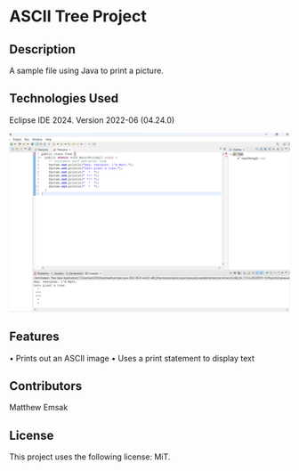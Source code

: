 # <strong> ASCII Tree Project </strong> #

## <strong> Description </strong> ##
A sample file using Java to print a picture.

## <strong> Technologies Used </strong> ##
Eclipse IDE 2024. Version 2022-06 (04.24.0)

![]()<img width="723" alt="image" src="https://github.com/matthew813709/Gitimages/blob/db26e9532c099a11844db55b8ff732057a49b888/Screenshot%202024-02-20%20130357.png">

## <strong> Features </strong> ##
• Prints out an ASCII image
• Uses a print statement to display text



## <strong> Contributors </strong> ##
Matthew Emsak

## <strong> License </strong> ##
This project uses the following license: MiT.
